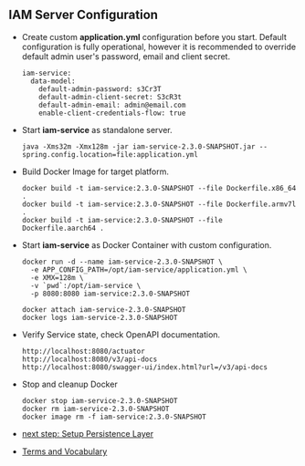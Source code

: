 ## IAM Server Configuration

* Create custom __application.yml__ configuration before you start.
  Default configuration is fully operational, however it is recommended 
  to override default admin user's password, email and client secret.
  ```
  iam-service:
    data-model:
      default-admin-password: s3Cr3T
      default-admin-client-secret: S3cR3t 
      default-admin-email: admin@email.com
      enable-client-credentials-flow: true 
  ```
* Start __iam-service__ as standalone server.
  ```
  java -Xms32m -Xmx128m -jar iam-service-2.3.0-SNAPSHOT.jar --spring.config.location=file:application.yml
  ```
* Build Docker Image for target platform.
  ```
  docker build -t iam-service:2.3.0-SNAPSHOT --file Dockerfile.x86_64 .
  docker build -t iam-service:2.3.0-SNAPSHOT --file Dockerfile.armv7l .
  docker build -t iam-service:2.3.0-SNAPSHOT --file Dockerfile.aarch64 .
  ```
* Start __iam-service__ as Docker Container with custom configuration.
  ```
  docker run -d --name iam-service-2.3.0-SNAPSHOT \
    -e APP_CONFIG_PATH=/opt/iam-service/application.yml \
    -e XMX=128m \
    -v `pwd`:/opt/iam-service \
    -p 8080:8080 iam-service:2.3.0-SNAPSHOT  
  
  docker attach iam-service-2.3.0-SNAPSHOT
  docker logs iam-service-2.3.0-SNAPSHOT
  ```
* Verify Service state, check OpenAPI documentation.
  ```
  http://localhost:8080/actuator
  http://localhost:8080/v3/api-docs
  http://localhost:8080/swagger-ui/index.html?url=/v3/api-docs
  ```
* Stop and cleanup Docker
  ```
  docker stop iam-service-2.3.0-SNAPSHOT
  docker rm iam-service-2.3.0-SNAPSHOT
  docker image rm -f iam-service:2.3.0-SNAPSHOT
  ```

* [next step: Setup Persistence Layer](01b_setup-persitence-layer.md)
* [Terms and Vocabulary](Terms-and-Vocabulary.md)